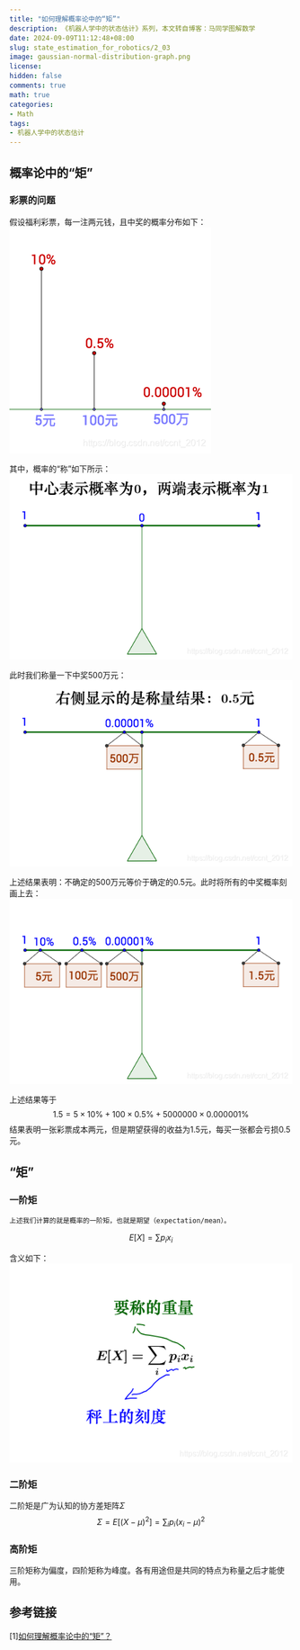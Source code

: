 ```yaml
---
title: "如何理解概率论中的“矩”"
description: 《机器人学中的状态估计》系列，本文转自博客：马同学图解数学
date: 2024-09-09T11:12:48+08:00
slug: state_estimation_for_robotics/2_03
image: gaussian-normal-distribution-graph.png
license: 
hidden: false
comments: true
math: true
categories:
- Math
tags:
- 机器人学中的状态估计
---
```

## 概率论中的“矩”

### 彩票的问题
假设福利彩票，每一注两元钱，且中奖的概率分布如下：
![概率分布图](graph1.png)

其中，概率的“称”如下所示：
![概率的称](graph2.png)

此时我们称量一下中奖500万元：
![500万元](graph3.png)

上述结果表明：不确定的500万元等价于确定的0.5元。此时将所有的中奖概率刻画上去：
![](graph4.png)

上述结果等于$$1.5 = 5\times 10\% + 100\times0.5\% + 5000000\times0.000001\% $$
结果表明一张彩票成本两元，但是期望获得的收益为1.5元，每买一张都会亏损0.5元。
## “矩”
### 一阶矩
    上述我们计算的就是概率的一阶矩，也就是期望（expectation/mean）。
$$
E[X]=\sum p_{i}x_{i}
$$

含义如下：
![”期望含义“](graph5.png)

### 二阶矩
二阶矩是广为认知的协方差矩阵$\Sigma$ 
$$
    \Sigma=E[(X-\mu)^{2}]=\sum_{i}p_{i}(x_{i}-\mu)^{2}
$$
### 高阶矩
三阶矩称为偏度，四阶矩称为峰度。各有用途但是共同的特点为称量之后才能使用。
## 参考链接
 [1][如何理解概率论中的“矩”？](https://matongxue.blog.csdn.net/article/details/109766892)